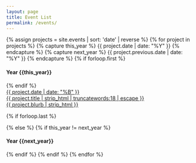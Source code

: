 ```yaml
---
layout: page
title: Event List
permalink: /events/
---
```

<!-- Html Elements for Search -->
<!-- <header class="post-header">
    <h1 class="section-title ">{{ page.title | escape }}</h1>
</header>  -->
<section class="project__section">
  {% assign projects = site.events | sort: 'date' | reverse %} 
  {% for project in projects %} 
  {% capture this_year %} {{ project.date  | date: "%Y" }} {% endcapture %} 
  {% capture next_year %} {{ project.previous.date | date: "%Y" }} {% endcapture %} 
  {% if forloop.first %}
  <div class="project__container">
  <h4 class="project__year" id="{{ this_year }}-ref">Year {{this_year}}</h4>
  <div class="project__list">
  {% endif %}
    <a class='project__item' href="{{ base }}{{ project.url | replace: ".html", "" }}">
        <div class='project__date'><time datetime="{{ project.date | date_to_xmlschema }}">{{ project.date  | date: "%B"  }}</time></div>
        <div class='project__title'>{{ project.title | strip_html | truncatewords:18 | escape  }}</div>
        <div class='project__excerpt'>{{ project.blurb | strip_html }} </div>
      </a>
        
  {% if forloop.last %}
  </div>
  </div><!--End of project__container-->
  {% else %} {% if this_year != next_year %}
  </div>
  </div><!--End of project__container-->
  <div class="project__container__next">
  <h4 class="project__year project__year__next" id="{{ next_year }}-ref">Year {{next_year}}</h4>
  <div class="project__list">
    {% endif %} 
    {% endif %} 
  {% endfor %}
</section>
